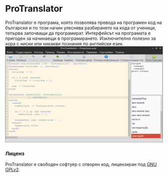 # ProTranslator
ProTranslator е програма, която позволява превода на програмен код
на български и по този начин улеснява разбирането на кода от ученици,
тепърва започващи да програмират. Интерфейсът на програмата е пригоден
за начинаещи в програмирането. Изключително полезно за хора с ниски или
никакви познания по английски език.
![](Project-Files/ekran.png)
### Лиценз
ProTranslator e свободен софтуер с отворен код, лицензиран под [GNU GPLv2](http://www.gnu.org/licenses/gpl-2.0.html#SEC1).

